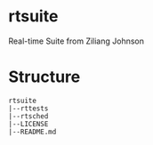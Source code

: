 # rtsuite
Real-time Suite from Ziliang Johnson


# Structure
```
rtsuite
|--rttests
|--rtsched
|--LICENSE
|--README.md
```